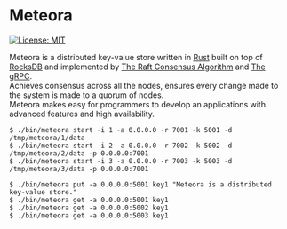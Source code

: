 # Meteora

[![License: MIT](https://img.shields.io/badge/License-MIT-yellow.svg)](https://opensource.org/licenses/MIT)

Meteora is a distributed key-value store written in [Rust](https://www.rust-lang.org/) built on top of [RocksDB](https://rocksdb.org/) and implemented by [The Raft Consensus Algorithm](https://raft.github.io/) and [The gRPC](https://grpc.io/).  
Achieves consensus across all the nodes, ensures every change made to the system is made to a quorum of nodes.  
Meteora makes easy for programmers to develop an applications with advanced features and high availability.


```shell
$ ./bin/meteora start -i 1 -a 0.0.0.0 -r 7001 -k 5001 -d /tmp/meteora/1/data
$ ./bin/meteora start -i 2 -a 0.0.0.0 -r 7002 -k 5002 -d /tmp/meteora/2/data -p 0.0.0.0:7001
$ ./bin/meteora start -i 3 -a 0.0.0.0 -r 7003 -k 5003 -d /tmp/meteora/3/data -p 0.0.0.0:7001
```

```shell
$ ./bin/meteora put -a 0.0.0.0:5001 key1 "Meteora is a distributed key-value store."
$ ./bin/meteora get -a 0.0.0.0:5001 key1
$ ./bin/meteora get -a 0.0.0.0:5002 key1
$ ./bin/meteora get -a 0.0.0.0:5003 key1
```
